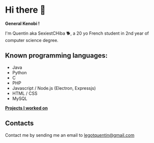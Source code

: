 # Hi there 👋

**General Kenobi !**

I'm Quentin aka SexiestCHiba 🐕, a 20 yo French student in 2nd year of computer science degree.

## Known programming languages:

- Java
- Python
- C
- PHP
- Javascript / Node.js (Electron, Expressjs)
- HTML / CSS
- MySQL

**[Projects I worked on](https://sexiestchiba.github.io/projects)**

## Contacts

Contact me by sending me an email to [legotquentin@gmail.com](mailto:legotquentin@gmail.com)
